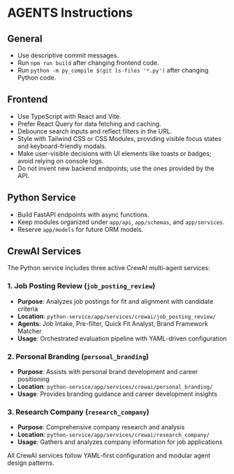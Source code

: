 # AGENTS Instructions

## General
- Use descriptive commit messages.
- Run `npm run build` after changing frontend code.
- Run `python -m py_compile $(git ls-files '*.py')` after changing Python code.

## Frontend
- Use TypeScript with React and Vite.
- Prefer React Query for data fetching and caching.
- Debounce search inputs and reflect filters in the URL.
- Style with Tailwind CSS or CSS Modules, providing visible focus states and keyboard-friendly modals.
- Make user-visible decisions with UI elements like toasts or badges; avoid relying on console logs.
- Do not invent new backend endpoints; use the ones provided by the API.

## Python Service
- Build FastAPI endpoints with async functions.
- Keep modules organized under `app/api`, `app/schemas`, and `app/services`.
- Reserve `app/models` for future ORM models.

## CrewAI Services
The Python service includes three active CrewAI multi-agent services:

### 1. Job Posting Review (`job_posting_review`)
- **Purpose**: Analyzes job postings for fit and alignment with candidate criteria
- **Location**: `python-service/app/services/crewai/job_posting_review/`
- **Agents**: Job Intake, Pre-filter, Quick Fit Analyst, Brand Framework Matcher
- **Usage**: Orchestrated evaluation pipeline with YAML-driven configuration

### 2. Personal Branding (`personal_branding`)
- **Purpose**: Assists with personal brand development and career positioning
- **Location**: `python-service/app/services/crewai/personal_branding/`
- **Usage**: Provides branding guidance and career development insights

### 3. Research Company (`research_company`) 
- **Purpose**: Comprehensive company research and analysis
- **Location**: `python-service/app/services/crewai/research_company/`
- **Usage**: Gathers and analyzes company information for job applications

All CrewAI services follow YAML-first configuration and modular agent design patterns.
